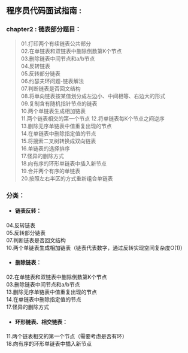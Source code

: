 ## 程序员代码面试指南 : 

### chapter2 : 链表部分题目：
> 01.打印两个有续链表公共部分  
02.在单链表和双链表中删除倒数第K个节点  
03.删除链表中间节点和a/b节点  
04.反转链表  
05.反转部分链表  
06.约瑟夫环问题-链表解法  
07.判断链表是否回文结构  
08.将单向链表按某值划分成左边小、中间相等、右边大的形式  
09.复制含有随机指针节点的链表  
10.两个单链表生成相加链表  
11.两个链表相交的第一个节点
12.将单链表每K个节点之间逆序  
13.删除无序单链表中值重复出现的节点  
14.在单链表中删除指定值的节点  
15.将搜索二叉树转换成双向链表  
16.单链表的选择排序  
17.怪异的删除方式  
18.向有序的环形单链表中插入新节点  
19.合并两个有序的单链表  
20.按照左右半区的方式重新组合单链表 

### 分类：  
- #### 链表反转：  
04.反转链表  
05.反转部分链表  
07.判断链表是否回文结构  
10.两个单链表生成相加链表（链表代表数字，通过反转实现空间复杂度O(1)） 

- #### 删除链表：
02.在单链表和双链表中删除倒数第K个节点  
03.删除链表中间节点和a/b节点  
13.删除无序单链表中值重复出现的节点  
14.在单链表中删除指定值的节点  
17.怪异的删除方式  

- #### 环形链表、相交链表：
11.两个链表相交的第一个节点（需要考虑是否有环）  
18.向有序的环形单链表中插入新节点    


